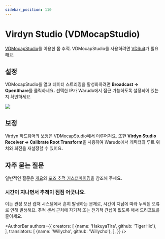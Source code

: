 ```yaml
---
sidebar_position: 110
---
```


# Virdyn Studio (VDMocapStudio)

[VDMocapStudio](https://www.virdynm.com/virdyn-vdmocap-studio-motion-capture-software-system-for-vdsuit-full-product/)를 이용한 몸 추적. VDMocapStudio를 사용하려면 [VDSuit](https://www.virdynm.com/virdyn-vdsuit-full-for-full-body-function-inertia-motion-capture-suit-product/)가 필요해요.

## 설정

VDMocapStudio를 열고 데이터 스트리밍을 활성화하려면 **Broadcast → OpenShare**를 클릭하세요. 선택한 IP가 Warudo에서 접근 가능하도록 설정되어 있는지 확인하세요.

![](/doc-img/en-virdyn-1.png)

## 보정

Virdyn 하드웨어의 보정은 VDMocapStudio에서 이루어져요. 또한 **Virdyn Studio Receiver → Calibrate Root Transform**을 사용하여 Warudo에서 캐릭터의 루트 위치와 회전을 재설정할 수 있어요.

## 자주 묻는 질문

일반적인 질문은 [개요](overview#FAQ)와 [포즈 추적 커스터마이징](body-tracking#FAQ)을 참조해 주세요.

### 시간이 지나면서 추적이 점점 어긋나요.

이는 관성 모션 캡처 시스템에서 흔히 발생하는 문제로, 시간이 지남에 따라 누적된 오류로 인해 발생해요. 추적 센서 근처에 자기적 또는 전기적 간섭이 없도록 해서 드리프트를 줄이세요.

<AuthorBar authors={{
  creators: [
    {name: 'HakuyaTira', github: 'TigerHix'},
  ],
  translators: [
    {name: 'Willycho', github: 'Willycho'},
  ],
}} />
